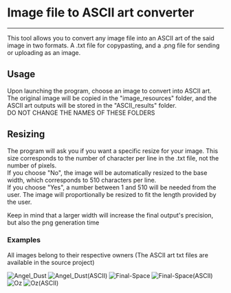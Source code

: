 # Image file to ASCII art converter

------------------------------------------------------------------------

This tool allows you to convert any image file into an ASCII art of the said image in two formats. A .txt file for copypasting, and a .png file for sending or uploading as an image.  

## Usage  

Upon launching the program, choose an image to convert into ASCII art. The original image will be copied in the "image_resources" folder, and the ASCII art outputs will be stored in the "ASCII_results" folder.  
DO NOT CHANGE THE NAMES OF THESE FOLDERS  

## Resizing

The program will ask you if you want a specific resize for your image. This size corresponds to the number of character per line in the .txt file, not the number of pixels.  
If you choose "No", the image will be automatically resized to the base width, which corresponds to 510 characters per line.  
If you choose "Yes", a number between 1 and 510 will be needed from the user. The image will proportionally be resized to fit the length provided by the user.  

Keep in mind that a larger width will increase the final output's precision, but also the png generation time

### Examples

All images belong to their respective owners (The ASCII art txt files are available in the source project)

![Angel_Dust](https://user-images.githubusercontent.com/55959375/120187318-edd18d80-c214-11eb-9acb-ec7d18fedc0b.png)
![Angel_Dust(ASCII)](https://user-images.githubusercontent.com/55959375/120187471-1eb1c280-c215-11eb-9cff-bce40b4ed9f4.png)
![Final-Space](https://user-images.githubusercontent.com/55959375/120187535-325d2900-c215-11eb-971b-85066c96f8cf.png)
![Final-Space(ASCII)](https://user-images.githubusercontent.com/55959375/120187655-5f114080-c215-11eb-9386-d0bdb64e391f.png)
![Oz](https://user-images.githubusercontent.com/55959375/120188445-6c7afa80-c216-11eb-9717-4f1ea216d866.png)
![Oz(ASCII)](https://user-images.githubusercontent.com/55959375/120188687-b368f000-c216-11eb-8ee7-cf73b88c2753.png)



